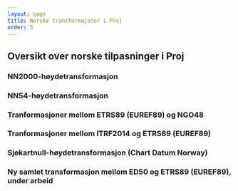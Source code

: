 ```yaml
---
layout: page
title: Norske transformajoner i Proj
order: 5
---
```


## Oversikt over norske tilpasninger i Proj


### NN2000-høydetransformasjon


### NN54-høydetransformasjon


### Tranformasjoner mellom ETRS89 (EUREF89) og NGO48


### Tranformasjoner mellom ITRF2014 og ETRS89 (EUREF89)


### Sjøkartnull-høydetransformasjon (Chart Datum Norway)


### Ny samlet transformasjon mellom ED50 og ETRS89 (EUREF89), under arbeid

